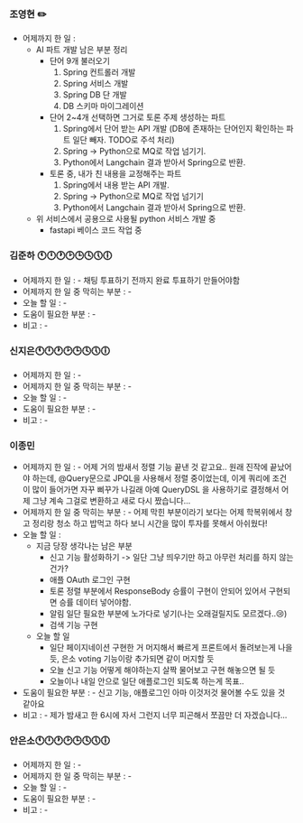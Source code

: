 ### 조영현 ✏️ 
* 어제까지 한 일 :
	* AI 파트 개발 남은 부분 정리
		* 단어 9개 불러오기
			1. Spring 컨트롤러 개발
			2. Spring 서비스 개발
			3. Spring DB 단 개발
			4. DB 스키마 마이그레이션
		* 단어 2~4개 선택하면 그거로 토론 주제 생성하는 파트
			1. Spring에서 단어 받는 API 개발 (DB에 존재하는 단어인지 확인하는 파트 일단 빼자. TODO로 주석 처리)
			2. Spring -> Python으로 MQ로 작업 넘기기.
			3. Python에서 Langchain 결과 받아서 Spring으로 반환.
		* 토론 중, 내가 친 내용을 교정해주는 파트
			1. Spring에서 내용 받는 API 개발.
			2. Spring -> Python으로 MQ로 작업 넘기기
			3. Python에서 Langchain 결과 받아서 Spring으로 반환.
	* 위 서비스에서 공용으로 사용될 python 서비스 개발 중
		* fastapi 베이스 코드 작업 중


### 김준하 🕚🕛🕐🕑🕒🕓🕔🕕
* 어제까지 한 일 : - 채팅 투표하기 전까지 완료 투표하기 만들어야함
* 어제까지 한 일 중 막히는 부분 : -  
* 오늘 할 일 : - 
* 도움이 필요한 부분 : -  
* 비고 : - 


### 신지은🕚🕛🕐🕑🕒🕓🕔🕕
* 어제까지 한 일 : - 
* 어제까지 한 일 중 막히는 부분 : -  
* 오늘 할 일 : - 
* 도움이 필요한 부분 : -  
* 비고 : - 
  

### 이종민 
* 어제까지 한 일 : -  어제 거의 밤새서 정렬 기능 끝낸 것 같고요.. 원래 진작에 끝났어야 하는데, @Query문으로 JPQL을 사용해서 정렬 중이었는데, 이게 쿼리에 조건이 많이 들어가면 자꾸 삐꾸가 나길래 아예 QueryDSL 을 사용하기로 결정해서 어제 그냥 계속 그걸로 변환하고 새로 다시 짰습니다...
* 어제까지 한 일 중 막히는 부분 : -  어제 막힌 부분이라기 보다는 어제 학복위에서 창고 정리랑 청소 하고 밥먹고 하다 보니 시간을 많이 투자를 못해서 아쉬웠다!
* 오늘 할 일 : 
	* 지금 당장 생각나는 남은 부분
		* 신고 기능 활성화하기 -> 일단 그냥 띄우기만 하고 아무런 처리를 하지 않는건가?
		* 애플 OAuth 로그인 구현
		* 토론 정렬 부분에서 ResponseBody 승률이 구현이 안되어 있어서 구현되면 승률 데이터 넣어야함.
		* 알림 일단 필요한 부분에 노가다로 넣기(나는 오래걸릴지도 모르겠다..😢)
		* 검색 기능 구현
	* 오늘 할 일
		* 일단 페이지네이션 구현한 거 머지해서 빠르게 프론트에서 돌려보는게 나을 듯, 은소 voting 기능이랑 추가되면 같이 머지할 듯
		* 오늘 신고 기능 어떻게 해야하는지 살짝 물어보고 구현 해놓으면 될 듯
		* 오늘이나 내일 안으로 일단 애플로그인 되도록 하는게 목표..
* 도움이 필요한 부분 : -  신고 기능, 애플로그인 아마 이것저것 물어볼 수도 있을 것 같아요
* 비고 : - 제가 밤새고 한 6시에 자서 그런지 너무 피곤해서 쪼끔만 더 자겠습니다...


### 안은소🕚🕛🕐🕑🕒🕓🕔🕕
* 어제까지 한 일 : -
* 어제까지 한 일 중 막히는 부분 : -  
* 오늘 할 일 : - 
* 도움이 필요한 부분 : -  
* 비고 : - 
  
